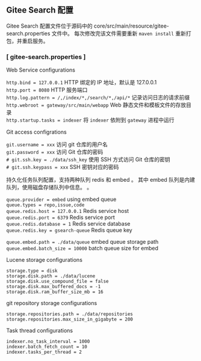 ## Gitee Search 配置

Gitee Search 配置文件位于源码中的 core/src/main/resource/gitee-search.properties 文件中。
每次修改完该文件需要重新 `maven install` 重新打包，并重启服务。

### [ gitee-search.properties ]

Web Service configurations

`http.bind = 127.0.0.1`  HTTP 绑定的 IP 地址，默认是 127.0.0.1  
`http.port = 8080`  HTTP 服务端口  
`http.log.pattern = /,/index/*,/search/*,/api/*`    记录访问日志的请求前缀  
`http.webroot = gateway/src/main/webapp`    Web 静态文件和模板文件的存放目录  
`http.startup.tasks = indexer`  将 `indexer` 依附到 `gateway` 进程中运行

Git access configrations  

`git.username = xxx`    访问 git 仓库的用户名  
`git.password = xxx`    访问 Git 仓库的密码  
`# git.ssh.key = ./data/ssh_key`    使用 SSH 方式访问 Git 仓库的密钥  
`# git.ssh.keypass = xxx`   SSH 密钥对应的密码  

持久化任务队列配置，支持两种队列 redis 和 embed 。
其中 embed 队列是内建队列，使用磁盘存储队列中信息。 。

`queue.provider = embed`    using embed queue  
`queue.types = repo,issue,code`   
`queue.redis.host = 127.0.0.1`  Redis service host  
`queue.redis.port = 6379`       Redis service port  
`queue.redis.database = 1`      Redis service database  
`queue.redis.key = gsearch-queue`   Redis queue key  

`queue.embed.path = ./data/queue`   embed queue storage path  
`queue.embed.batch_size = 10000`    batch queue size for embed 

Lucene storage configurations  

`storage.type = disk`  
`storage.disk.path = ./data/lucene`  
`storage.disk.use_compound_file = false`  
`storage.disk.max_buffered_docs = -1`  
`storage.disk.ram_buffer_size_mb = 16`  

git repository storage configurations

`storage.repositories.path = ./data/repositories`  
`storage.repositories.max_size_in_gigabyte = 200`  
  
Task thread configurations

`indexer.no_task_interval = 1000`  
`indexer.batch_fetch_count = 10`  
`indexer.tasks_per_thread = 2`  